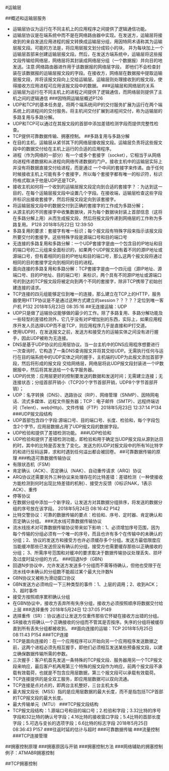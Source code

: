 #运输层

##概述和运输层服务
- 运输层协议为运行在不同主机上的应用程序之间提供了逻辑通信功能。
- 运输层协议是在端系统中而不是在网络路由器中实现。在发送方，运输层将接收到的来自发送应用进程的报文转换成运输层分组，用因特网术语称其为运输层报文段。可能的方法是，将应用层报文划分成较小的块，
并为每块加上一个运输层首部来创建运输层报文段。然后，在发送方端系统中，运输层将这些报文段传输给网络层，网络层将其封装成网络层分组（一个数据报）并向目的地发送。注意:网络路由器进作用于该数据报的网络层字段，
即他们不会检查封装在该数据报的运输层报文段的字段。在接收方，网络层在数据报中提取运输层报文段，并将该报文段向上交给运输层。运输层则处理接收到的报文段，使得接收方应用进程可应用该报文段中的数据。
###运输层和网络层的关系
- 运输层为运行在不同主机上的进程之间提供了逻辑通信，而网络层则提供了主机之间的逻辑通信
###因特网运输层概述P126
- UDP和TCP的基本任务是，将两个端系统间IP的交付服务扩展为运行在两个端系统上的进程间的交付服务。将主机间交付扩展到进程间交付，称为运输层的多路复用与多路分解。
- UDP和TCP可以通过在其报文段的首部中添加差错检测字段而提供完整性检查。
- TCP提供可靠数据传输、拥塞控制。
##多路复用与多路分解
- 在目的主机，运输层从紧邻其下的网络层接收报文段。运输层负责将这些报文段中的数据交付给在主机上运行的合适的应用程序。
- 进程（作为网络的一部分）有一个或多个套接字（socket），它相当于从网络向进程传递数据和从进程向网络传递数据的门户。接收主机中的运输层实际上并没有将数据直接交付给进程，而是通过
一个中间的套接字来传递。由于任何时候接收主机上可能有多个套接字，所以每个套接字都有唯一的标识符，标识符格式取决于他是UDP还是TCP。
- 接收主机如何将一个收到的运输层报文段定向到合适的套接字？：为达到这一目的，在每个运输层报文段中设置几个字段。在接收端，运输层检查这些字段并标识出接收套接字，然后将报文段定向到该套接字。
- 将运输层报文段中的数据交付到正确的套接字的工作成为多路分解；
- 从源主机的不同套接字中收集数据块，并为每个数据块封装上首部信息（这将在多路分解上用）从而生成报文段，然后将报文段传递到网络层的工作称为多路复用。 P128 2018年5月22日 12:39:50
- 多路复用的要求：套接字有唯一标识；每个报文段有特殊字段来指示该报文段所要交付的套接字。这些特殊字段是源端口号和目的端口号
- 无连接的多路复用和多路分解：一个UDP套接字是由一个包含目的IP地址和目的端口号的二元组来全面标识的，如果两个UDP报文段有着不同的源IP地址或源端口号，但有着相同的目的IP地址和目的端口号，那么这两个报文段将通过相同的目的套接字定向到相同的目的进程。
- 面向连接的多路复用和多路分解：TCP套接字是由一个四元组（源IP地址、源端口号、目的IP地址、目的端口号）来标识，两个具有不同源IP地址或源端口号的到达的TCP报文段将被定向到两个不同的套接字，除非TCP携带了初始创建连接的请求。
- TCP连接的四元组能够定位到唯一的连接，那么建立在TCP上的HTTP，服务器使用HTTP协议是不是通过这种方式建立的session？？？？？定位到唯一客户机 P132 2018年5月23日 08:35:16
##无连接运输：UDP
- UDP只是做了运输协议能够做的最少的工作。除了多路复用、多路分解功能及一些轻型的差错检测外，它几乎没有对IP增加别的东西，实际上，如果应用程序开发人员选择UDP而不是TCP，则应用程序几乎是直接和IP打交道。
- 使用UDP时，在发送报文之前，发送方和接受方的运输实体之间没有进行握手，因此UDP被称为无连接。
- DNS是基于UDP协议的应用层协议。当一台主机中的DNS应用程序想要进行一次查询时，它构造了一条DNS查询报文并将其交给UDP。无需执行任何与运行在目的端系统中的UDP实体之间的握手，主机端的UDP为此报文添加首部字段，然后将形成的报文段
交给网络层，网络层将此UDP报文段封装进一个IP数据报中，然后将其发送给一个名字服务器。
- UDP的优势：应用层更好的控制要发送的数据和发送时间；无需建立连接；无连接状态；分组首部开销小（TCP20个字节首部开销，UDP8个字节首部开销）；
- UDP：名字转换（DNS）、选路协议（RIP）、网络管理（SNMP）、因特网电话、流式多媒体、远程文件服务器；TCP：电子邮件（SMTP）、远程终端访问（Telent）、web(Http)、文件传输（FTP）2018年5月23日 12:37:14 P134
###UDP报文段结构
- UDP首部包含四个字段:源端口号、目的端口号、长度、检验和，每个字段包含2个字节，应用层数据占用了UDP报文段的数据字段。
- UDP检验和提供了差错检测功能。
###UDP检验和
- UDP检验和提供了差错检测功能，即检验和用于确定当UDP报文段从源到达目的时，其中的比特是否发生了变化。发送方的UDP对报文段中的所有16比特字的和进行反码运算，求和时遇到任何溢出都会被回卷。
##可靠数据传输的原理
###构造可靠数据传输协议
- 有限状态机（FSM）
- 肯定确认（ACK）、否定确认（NAK）、自动重传请求（ARQ）协议
- ARQ协议还需要另外三种协议来处理存在的比特差错：差错检测（一种使接收方能检测到何时出现比特差错的机制）、接受方反馈（0标识NAK，1表示ACK）、重传
- 停等协议
- 在数据分组中添加一个新字段，让发送方对其数据分组排序，将发送的数据分组的序号放在该字段。  2018年5月24日 08:16:42  P142
- 比特交警协议：可靠的数据传输的要点：检验和、序号、定时器、肯定确认和否定确认分组。
###流水线可靠数据传输协议
- 流水线技术对可靠数据传输协议带来如下影响：1、必须增加序号范围，因为每个传输的分组必须有一个唯一的序号，而且也许有多个在传输中的未确认的分组；2、协议的发送方和接受方也许必须缓存多个分组。发送方最低限度应当能缓冲那些已发送但没有确认的分组，接受方也需要缓存那些以正确接收的分组；
3、所需序号范围和对缓冲的要求取决于数据传输协议处理丢失、损坏及过度时延分组的方式。
###回退N步（GBN）
- 回退N步协议中，允许发送方发送多个分组而不需等待确认，但他也受限于在流水线中未确认的分组数不能超过某个最大允许数N
- GBN协议又被称为滑动窗口协议
- GBN发送方必须响应一下三种类型的事件：1、上层的调用；2、收到ACK；3、超时事件
- 接受方按照顺序累积确认分组
- 在GBN协议中，接收方丢弃所有失序分组，接收方必须按照顺序将数据交付给上层
###选择重传  2018年5月24日 12:37:05 P149
- 选择重传（SR）：协议通过让发送方仅重传那些它怀疑在接收方出错的分组。
- SR接收方将确认一个正确接收的分组而不管其是否按序。失序的分组将被缓存直到所有丢失分组都被收到。
##面向连接的运输：TCP  2018年5月25日 08:11:43 P154
###TCP连接
- TCP是面向连接的：在一个应用程序可以开始向另一个应用程序发送数据之前，这两个进程必须先相互握手，即他们必须相互发送某些预备报文段，以建立确保数据传输所需的参数。
- 三次握手：客户机首先发送一条特殊的TCP报文段、服务器用另一个TCP报文段来响应，最后客户机再用第三个特殊的报文段作为响应，前两个报文段不承载有效载荷，也就是不包含应用层数据，第三个报文段可以承载有效载荷。
- TCP连接提供的是全双工服务，即应用层数据可以双向流通。
- TCP连接是点对点的，即两台主机整好，三台主机太多
- 最大报文段长（MSS）指的是应用层数据的最大长度，而不是指包括TCP首部的TCP报文段的最大长度。
- 最大传输单元（MTU）
###TCP报文段结构
- TCP报文段结构：1.源端口号和目的端口号；2.检验和字段；3.32比特的序号字段和32比特的确认号字段；4.16比特的接收窗口字段；5.4比特的首部长度字段；5.可选与变长的选项字段；6.6比特的标志字段
2018年5月25日 08:36:43 P157
###往返时延的估计与超时
###可靠数据传输
###流量控制
###TCP连接管理

##拥塞控制原理
###拥塞原因与开销
###拥塞控制方法
###网络辅助的拥塞控制例子：ATMABR拥塞控制

##TCP拥塞控制